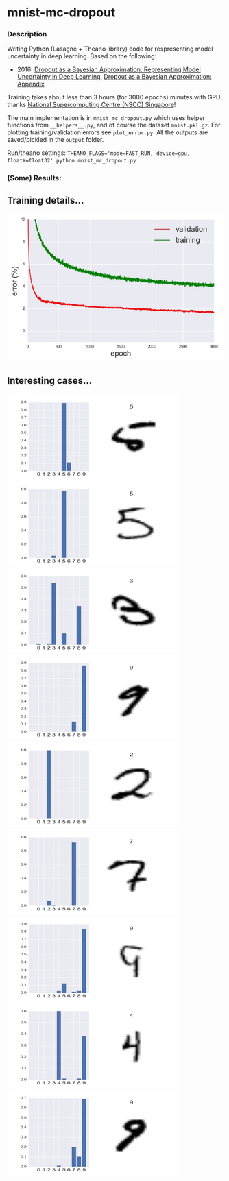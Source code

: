 # mnist-mc-dropout


### Description

Writing Python (Lasagne + Theano library) code for respresenting model uncertainty in deep learning. Based on the following:

* 2016: [Dropout as a Bayesian Approximation: Representing Model Uncertainty in Deep Learning](https://arxiv.org/abs/1506.02142), [Dropout as a Bayesian Approximation: Appendix](https://arxiv.org/abs/1506.02157)

Training takes about less than 3 hours (for 3000 epochs) minutes with GPU; thanks [National Supercomputing Centre (NSCC) Singapore](http://www.nscc.sg)!

The main implementation is in ```mnist_mc_dropout.py``` which uses helper functions from ```__helpers__.py```, and of course the dataset ```mnist.pkl.gz```. For plotting training/validation errors see ```plot_error.py```. All the outputs are saved/pickled in the ```output``` folder.

Run/theano settings: ```THEANO_FLAGS='mode=FAST_RUN, device=gpu, floatX=float32' python mnist_mc_dropout.py```


### (Some) Results:

## Training details...

<img src="./output/errors.jpg">

## Interesting cases...

<img src="./output/index_8.jpg" height="200" width="400">

<img src="./output/index_15.jpg" height="200" width="400">

<img src="./output/index_18.jpg" height="200" width="400">

<img src="./output/index_20.jpg" height="200" width="400">

<img src="./output/index_35.jpg" height="200" width="400">

<img src="./output/index_36.jpg" height="200" width="400">

<img src="./output/index_62.jpg" height="200" width="400">

<img src="./output/index_65.jpg" height="200" width="400">

<img src="./output/index_73.jpg" height="200" width="400">